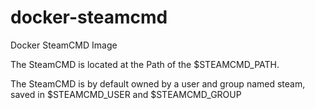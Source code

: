 # docker-steamcmd
Docker SteamCMD Image

The SteamCMD is located at the Path of the $STEAMCMD_PATH.

The SteamCMD is by default owned by a user and group named steam, saved in $STEAMCMD_USER and $STEAMCMD_GROUP

